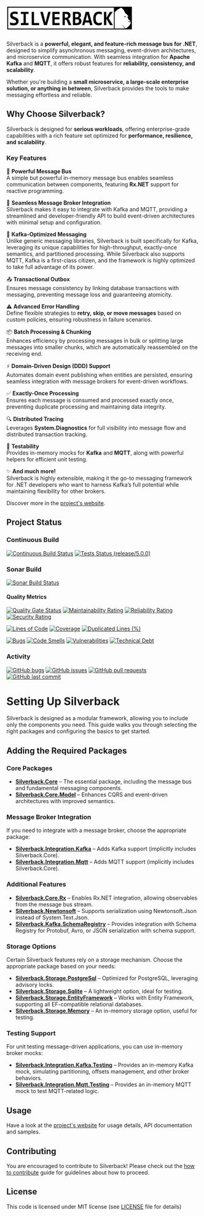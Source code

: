 # <img src="https://github.com/BEagle1984/silverback/raw/master/docs/images/logo.png" alt="Silverback">

Silverback is a **powerful, elegant, and feature-rich message bus for .NET**, designed to simplify asynchronous messaging, event-driven architectures, and microservice communication. With seamless integration for **Apache Kafka** and **MQTT**, it offers robust features for **reliability, consistency, and scalability**.

Whether you're building a **small microservice, a large-scale enterprise solution, or anything in between**, Silverback provides the tools to make messaging effortless and reliable.

## Why Choose Silverback?

Silverback is designed for **serious workloads**, offering enterprise-grade capabilities with a rich feature set optimized for **performance, resilience, and scalability**.

### Key Features

🔀 **Powerful Message Bus**\
A simple but powerful in-memory message bus enables seamless communication between components, featuring **Rx.NET** support for reactive programming.

🔗 **Seamless Message Broker Integration**\
Silverback makes it easy to integrate with Kafka and MQTT, providing a streamlined and developer-friendly API to build event-driven architectures with minimal setup and configuration.

🚀 **Kafka-Optimized Messaging**\
Unlike generic messaging libraries, Silverback is built specifically for Kafka, leveraging its unique capabilities for high-throughput, exactly-once semantics, and partitioned processing. While Silverback also supports MQTT, Kafka is a first-class citizen, and the framework is highly optimized to take full advantage of its power.

📤 **Transactional Outbox**\
Ensures message consistency by linking database transactions with messaging, preventing message loss and guaranteeing atomicity.

⚠️ **Advanced Error Handling**\
Define flexible strategies to **retry, skip, or move messages** based on custom policies, ensuring robustness in failure scenarios.

📦 **Batch Processing & Chunking**\
Enhances efficiency by processing messages in bulk or splitting large messages into smaller chunks, which are automatically reassembled on the receiving end.

⚡ **Domain-Driven Design (DDD) Support**\
Automates domain event publishing when entities are persisted, ensuring seamless integration with message brokers for event-driven workflows.

✅ **Exactly-Once Processing**\
Ensures each message is consumed and processed exactly once, preventing duplicate processing and maintaining data integrity.

🔍 **Distributed Tracing**\
Leverages **System.Diagnostics** for full visibility into message flow and distributed transaction tracking.

🧪 **Testability**\
Provides in-memory mocks for **Kafka** and **MQTT**, along with powerful helpers for efficient unit testing.

✨ **And much more!**\
Silverback is highly extensible, making it the go-to messaging framework for .NET developers who want to harness Kafka’s full potential while maintaining flexibility for other brokers.

Discover more in the [project's website][docs-site].

## Project Status

### Continuous Build

[![Continuous Build Status](https://dev.azure.com/beagle1984/Silverback/_apis/build/status/continuous?branchName=release%2F5.0.0)](https://dev.azure.com/beagle1984/Silverback/_build/latest?definitionId=5&branchName=release%2F5.0.0)
[![Tests Status (release/5.0.0)](https://img.shields.io/azure-devops/tests/beagle1984/Silverback/5/release%2F5.0.0)](https://dev.azure.com/beagle1984/Silverback/_build/latest?definitionId=5&branchName=release%2F5.0.0)

### Sonar Build

[![Sonar Build Status](https://dev.azure.com/beagle1984/Silverback/_apis/build/status/sonar?branchName=master)](https://dev.azure.com/beagle1984/Silverback/_build/latest?definitionId=6&branchName=master)

#### Quality Metrics

[![Quality Gate Status](https://sonarcloud.io/api/project_badges/measure?project=silverback&metric=alert_status)](https://sonarcloud.io/dashboard?id=silverback)
[![Maintainability Rating](https://sonarcloud.io/api/project_badges/measure?project=silverback&metric=sqale_rating)](https://sonarcloud.io/dashboard?id=silverback)
[![Reliability Rating](https://sonarcloud.io/api/project_badges/measure?project=silverback&metric=reliability_rating)](https://sonarcloud.io/dashboard?id=silverback)
[![Security Rating](https://sonarcloud.io/api/project_badges/measure?project=silverback&metric=security_rating)](https://sonarcloud.io/dashboard?id=silverback)

[![Lines of Code](https://sonarcloud.io/api/project_badges/measure?project=silverback&metric=ncloc)](https://sonarcloud.io/dashboard?id=silverback)
[![Coverage](https://sonarcloud.io/api/project_badges/measure?project=silverback&metric=coverage)](https://sonarcloud.io/dashboard?id=silverback)
[![Duplicated Lines (%)](https://sonarcloud.io/api/project_badges/measure?project=silverback&metric=duplicated_lines_density)](https://sonarcloud.io/dashboard?id=silverback)

[![Bugs](https://sonarcloud.io/api/project_badges/measure?project=silverback&metric=bugs)](https://sonarcloud.io/dashboard?id=silverback)
[![Code Smells](https://sonarcloud.io/api/project_badges/measure?project=silverback&metric=code_smells)](https://sonarcloud.io/dashboard?id=silverback)
[![Vulnerabilities](https://sonarcloud.io/api/project_badges/measure?project=silverback&metric=vulnerabilities)](https://sonarcloud.io/dashboard?id=silverback)
[![Technical Debt](https://sonarcloud.io/api/project_badges/measure?project=silverback&metric=sqale_index)](https://sonarcloud.io/dashboard?id=silverback)

### Activity

[![GitHub bugs](https://img.shields.io/github/issues/beagle1984/silverback/bug?label=bugs)](https://github.com/BEagle1984/silverback/issues?q=is%3Aopen+is%3Aissue+label%3Abug)
[![GitHub issues](https://img.shields.io/github/issues/beagle1984/silverback)](https://github.com/BEagle1984/silverback/issues?q=is%3Aopen+is)
[![GitHub pull requests](https://img.shields.io/github/issues-pr/beagle1984/silverback)](https://github.com/BEagle1984/silverback/pulls)
[![GitHub last commit](https://img.shields.io/github/last-commit/beagle1984/silverback)](https://github.com/BEagle1984/silverback/commits)

# Setting Up Silverback

Silverback is designed as a modular framework, allowing you to include only the components you need. This guide walks you through selecting the right packages and configuring the basics to get started.

## Adding the Required Packages

### Core Packages

- **[Silverback.Core](https://www.nuget.org/packages/Silverback.Core/)** – The essential package, including the message bus and fundamental messaging components.
- **[Silverback.Core.Model](https://www.nuget.org/packages/Silverback.Core.Model/)** – Enhances CQRS and event-driven architectures with improved semantics.

### Message Broker Integration

If you need to integrate with a message broker, choose the appropriate package:

- **[Silverback.Integration.Kafka](https://www.nuget.org/packages/Silverback.Integration.Kafka/)** – Adds Kafka support (implicitly includes Silverback.Core).
- **[Silverback.Integration.Mqtt](https://www.nuget.org/packages/Silverback.Integration.Mqtt/)** – Adds MQTT support (implicitly includes Silverback.Core).

### Additional Features

- **[Silverback.Core.Rx](https://www.nuget.org/packages/Silverback.Core.Rx/)** – Enables Rx.NET integration, allowing observables from the message bus stream.
- **[Silverback.Newtonsoft](https://www.nuget.org/packages/Silverback.Newtonsoft/)** – Supports serialization using Newtonsoft.Json instead of System.Text.Json.
- **[Silverback.Kafka.SchemaRegistry](https://www.nuget.org/packages/Silverback.Kafka.SchemaRegistry/)** – Provides integration with Schema Registry for Protobuf, Avro, or JSON serialization with schema support.

### Storage Options

Certain Silverback features rely on a storage mechanism. Choose the appropriate package based on your needs:

- **[Silverback.Storage.PostgreSql](https://www.nuget.org/packages/Silverback.Storage.PostgreSql/)** – Optimized for PostgreSQL, leveraging advisory locks.
- **[Silverback.Storage.Sqlite](https://www.nuget.org/packages/Silverback.Storage.Sqlite/)** – A lightweight option, ideal for testing.
- **[Silverback.Storage.EntityFramework](https://www.nuget.org/packages/Silverback.Storage.EntityFramework/)** – Works with Entity Framework, supporting all EF-compatible relational databases.
- **[Silverback.Storage.Memory](https://www.nuget.org/packages/Silverback.Storage.Memory/)** – An in-memory storage option, useful for testing.

### Testing Support

For unit testing message-driven applications, you can use in-memory broker mocks:

- **[Silverback.Integration.Kafka.Testing](https://www.nuget.org/packages/Silverback.Integration.Kafka.Testing/)** – Provides an in-memory Kafka mock, simulating partitioning, offsets management, and other broker behaviors.
- **[Silverback.Integration.Mqtt.Testing](https://www.nuget.org/packages/Silverback.Integration.Mqtt.Testing/)** – Provides an in-memory MQTT mock to test MQTT-related logic.

## Usage

Have a look at the [project's website][docs-site] for usage details, API documentation and samples.

## Contributing

You are encouraged to contribute to Silverback! Please check out the [how to contribute](CONTRIBUTING.md) guide for guidelines about how to
proceed.

## License

This code is licensed under MIT license (see [LICENSE](https://github.com/BEagle1984/silverback/blob/master/LICENSE) file for details)

[docs-site]: https://silverback-messaging.net

